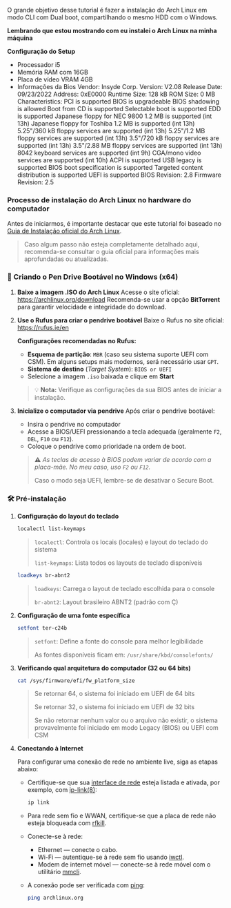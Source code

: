 O grande objetivo desse tutorial é fazer a instalação do Arch Linux em modo CLI com Dual boot, compartilhando o mesmo HDD com o Windows.

**Lembrando que estou mostrando com eu instalei o Arch Linux na minha máquina**

**Configuração do Setup**

- Processador i5
- Memória RAM com 16GB
- Placa de vídeo VRAM 4GB
- Informações da Bios
       Vendor: Insyde Corp. 
       Version: V2.08 
       Release Date: 09/23/2022 
       Address: 0xE0000 
       Runtime Size: 128 kB 
       ROM Size: 0 MB 
       Characteristics: 
           PCI is supported 
           BIOS is upgradeable 
           BIOS shadowing is allowed 
           Boot from CD is supported 
           Selectable boot is supported 
           EDD is supported 
           Japanese floppy for NEC 9800 1.2 MB is supported (int 13h) 
           Japanese floppy for Toshiba 1.2 MB is supported (int 13h) 
           5.25"/360 kB floppy services are supported (int 13h) 
           5.25"/1.2 MB floppy services are supported (int 13h) 
           3.5"/720 kB floppy services are supported (int 13h) 
           3.5"/2.88 MB floppy services are supported (int 13h) 
           8042 keyboard services are supported (int 9h) 
           CGA/mono video services are supported (int 10h) 
           ACPI is supported 
           USB legacy is supported 
           BIOS boot specification is supported 
           Targeted content distribution is supported 
           UEFI is supported 
       BIOS Revision: 2.8 
       Firmware Revision: 2.5

### Processo de instalação do Arch Linux no hardware do computador

Antes de iniciarmos, é importante destacar que este tutorial foi baseado no [Guia de Instalação oficial do Arch Linux](https://wiki.archlinux.org/title/Installation_guide).

> Caso algum passo não esteja completamente detalhado aqui, recomenda-se consultar o guia oficial para informações mais aprofundadas ou atualizadas.

### 💾 Criando o Pen Drive Bootável no Windows (x64)

1. **Baixe a imagem .ISO do Arch Linux**
    Acesse o site oficial: https://archlinux.org/download
    Recomenda-se usar a opção **BitTorrent** para garantir velocidade e integridade do download.

2. **Use o Rufus para criar o pendrive bootável**
    Baixe o Rufus no site oficial: https://rufus.ie/en

   **Configurações recomendadas no Rufus:**

   - **Esquema de partição**: `MBR` (caso seu sistema suporte UEFI com CSM).
      Em alguns setups mais modernos, será necessário usar `GPT`.
   - **Sistema de destino** (*Target System*): `BIOS or UEFI`
   - Selecione a imagem `.iso` baixada e clique em **Start**

   > 💡 **Nota:** Verifique as configurações da sua BIOS antes de iniciar a instalação.

3. **Inicialize o computador via pendrive**
    Após criar o pendrive bootável:

   - Insira o pendrive no computador
   - Acesse a BIOS/UEFI pressionando a tecla adequada (geralmente `F2`, `DEL`, `F10` ou `F12`).
   - Coloque o pendrive como prioridade na ordem de boot.

   > ⚠️ *As teclas de acesso à BIOS podem variar de acordo com a placa-mãe. No meu caso, uso `F2` ou `F12`.*
   >
   > Caso o modo seja UEFI, lembre-se de desativar o Secure Boot.



### 🛠️ Pré-instalação

1. **Configuração do layout do teclado**

   ```bash
   localectl list-keymaps
   ```

   > `localectl`: Controla os locais (locales) e layout do teclado do sistema
   >
   > `list-keymaps`: Lista todos os layouts de teclado disponíveis

   ```bash
   loadkeys br-abnt2
   ```

   > `loadkeys`: Carrega o layout de teclado escolhida para o console
   >
   > `br-abnt2`: Layout brasileiro ABNT2 (padrão com Ç)

2. **Configuração de uma fonte específica**

   ```bash
   setfont ter-c24b
   ```

   > `setfont`: Define a fonte do console para melhor legibilidade
   >
   > As fontes disponíveis ficam em: `/usr/share/kbd/consolefonts/`

3. **Verificando qual arquitetura do computador (32 ou 64 bits)** 

   ```bash
   cat /sys/firmware/efi/fw_platform_size
   ```

   >Se retornar 64, o sistema foi iniciado em UEFI de 64 bits
   >
   >Se retornar 32, o sistema foi iniciado em UEFI de 32 bits
   >
   >Se não retornar nenhum valor ou o arquivo não existir, o sistema provavelmente foi iniciado em modo Legacy (BIOS) ou  UEFI com CSM

4. **Conectando à Internet**

   Para configurar uma conexão de rede no ambiente live, siga as etapas abaixo:

   - Certifique-se que sua [interface de rede](https://wiki.archlinux.org/title/Interface_de_rede) esteja listada e ativada, por exemplo, com [ip-link(8)](https://man.archlinux.org/man/ip-link.8):
     ```bash
     ip link
     ```

   - Para rede sem fio e WWAN, certifique-se que a placa de rede não esteja bloqueada com [rfkill](https://wiki.archlinux.org/title/Rfkill_(Português)).

   - Conecte-se à rede:

     - Ethernet — conecte o cabo.
     - Wi-Fi — autentique-se à rede sem fio usando [iwctl](https://wiki.archlinux.org/title/Iwctl_(Português)).
     - Modem de internet móvel — conecte-se à rede móvel com o utilitário [mmcli](https://wiki.archlinux.org/title/Mmcli).

   - A conexão pode ser verificada com [ping](https://wiki.archlinux.org/title/Ping_(Português)):
     ```bash
     ping archlinux.org
     ```

